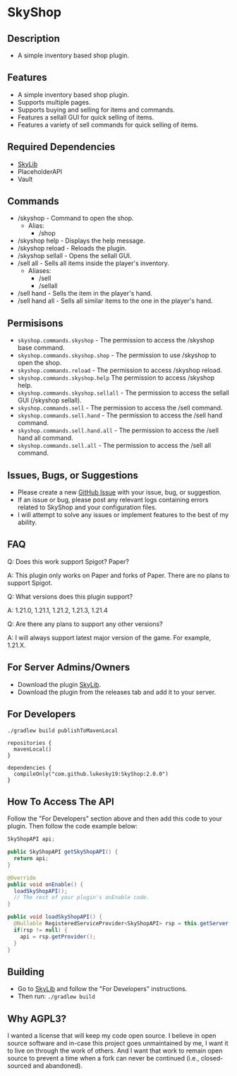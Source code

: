 # SkyShop
## Description
* A simple inventory based shop plugin.
## Features
* A simple inventory based shop plugin.
* Supports multiple pages.
* Supports buying and selling for items and commands.
* Features a sellall GUI for quick selling of items.
* Features a variety of sell commands for quick selling of items.
## Required Dependencies
* [SkyLib](https://github.com/lukesky19/SkyLib)
* PlaceholderAPI
* Vault
## Commands
- /skyshop - Command to open the shop.
  - Alias: 
    - /shop
- /skyshop help - Displays the help message.
- /skyshop reload - Reloads the plugin.
- /skyshop sellall - Opens the sellall GUI.
- /sell all - Sells all items inside the player's inventory.
  - Aliases: 
    - /sell
    - /sellall 
- /sell hand - Sells the item in the player's hand.
- /sell hand all - Sells all similar items to the one in the player's hand.
## Permisisons
- `skyshop.commands.skyshop` - The permission to access the /skyshop base command.
- `skyshop.commands.skyshop.shop` - The permission to use /skyshop to open the shop.
- `skyshop.commands.reload` - The permission to access /skyshop reload.
- `skyshop.commands.skyshop.help` The permission to access /skyshop help.
- `skyshop.commands.skyshop.sellall` - The permission to access the sellall GUI (/skyshop sellall).
- `skyshop.commands.sell` - The permission to access the /sell command.
- `skyshop.commands.sell.hand` - The permission to access the /sell hand command.
- `skyshop.commands.sell.hand.all` - The permission to access the /sell hand all command.
- `skyshop.commands.sell.all` - The permission to access the /sell all command.
## Issues, Bugs, or Suggestions
* Please create a new [GitHub Issue](https://github.com/lukesky19/SkyShop/issues) with your issue, bug, or suggestion.
* If an issue or bug, please post any relevant logs containing errors related to SkyShop and your configuration files.
* I will attempt to solve any issues or implement features to the best of my ability.
## FAQ
Q: Does this work support Spigot? Paper?

A: This plugin only works on Paper and forks of Paper. There are no plans to support Spigot.

Q: What versions does this plugin support?

A: 1.21.0, 1.21.1, 1.21.2, 1.21.3, 1.21.4

Q: Are there any plans to support any other versions?

A: I will always support latest major version of the game. For example, 1.21.X.

## For Server Admins/Owners
* Download the plugin [SkyLib](https://github.com/lukesky19/SkyLib/releases).
* Download the plugin from the releases tab and add it to your server.

## For Developers
```./gradlew build publishToMavenLocal```

```koitlin
repositories {
  mavenLocal()
}
```

```koitlin
dependencies {
  compileOnly("com.github.lukesky19:SkyShop:2.0.0")
}
```

## How To Access The API
Follow the "For Developers" section above and then add this code to your plugin.
Then follow the code example below:

```java
SkyShopAPI api;

public SkyShopAPI getSkyShopAPI() {
  return api;
}

@Override
public void onEnable() {
  loadSkyShopAPI();
  // The rest of your plugin's onEnable code.
}

public void loadSkyShopAPI() {
  @Nullable RegisteredServiceProvider<SkyShopAPI> rsp = this.getServer().getServicesManager().getRegistration(SkyShopAPI.class);
  if(rsp != null) {
    api = rsp.getProvider();
  }
}
```

## Building
* Go to [SkyLib](https://github.com/lukesky19/SkyLib) and follow the "For Developers" instructions.
* Then run:
```./gradlew build```

## Why AGPL3?
I wanted a license that will keep my code open source. I believe in open source software and in-case this project goes unmaintained by me, I want it to live on through the work of others. And I want that work to remain open source to prevent a time when a fork can never be continued (i.e., closed-sourced and abandoned).
